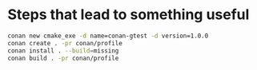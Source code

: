 # Steps that lead to something useful

``` bash
conan new cmake_exe -d name=conan-gtest -d version=1.0.0
conan create . -pr conan/profile
conan install . --build=missing
conan build . -pr conan/profile
```



